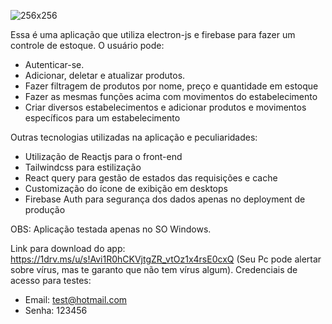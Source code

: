 ![256x256](https://github.com/alefebspp/controle-estoque/assets/106111153/5d024d73-c2b6-49c8-89b3-5bbe4e5a06f4)

Essa é uma aplicação que utiliza electron-js e firebase para fazer um controle de estoque. O usuário pode:
- Autenticar-se.
- Adicionar, deletar e atualizar produtos.
- Fazer filtragem de produtos por nome, preço e quantidade em estoque
- Fazer as mesmas funções acima com movimentos do estabelecimento
- Criar diversos estabelecimentos e adicionar produtos e movimentos específicos para um estabelecimento

Outras tecnologias utilizadas na aplicação e peculiaridades:
- Utilização de Reactjs para o front-end
- Tailwindcss para estilização
- React query para gestão de estados das requisições e cache
- Customização do ícone de exibição em desktops
- Firebase Auth para segurança dos dados apenas no deployment de produção

OBS: Aplicação testada apenas no SO Windows.

Link para download do app: https://1drv.ms/u/s!Avi1R0hCKVjtgZR_vtOz1x4rsE0cxQ (Seu Pc pode alertar sobre vírus, mas te garanto que não tem vírus algum).
Credenciais de acesso para testes: 
- Email: test@hotmail.com
- Senha: 123456

